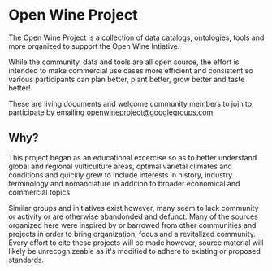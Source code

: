 # Open Wine Project

The Open Wine Project is a collection of data catalogs, ontologies, tools and more organized to support the Open Wine Intiative.

While the community, data and tools are all open source, the effort is intended to make commercial use cases more efficient and consistent so various participants can plan better, plant better, grow better and taste better!

These are living documents and welcome community members to join to participate by emailing openwineproject@googlegroups.com.

## Why?

This project began as an educational excercise so as to better understand global and regional vulticulture areas, optimal varietal climates and conditions and quickly grew to include interests in history, industry terminology and nomanclature in addition to broader economical and commercial topics.

Similar groups and initiatives exist however, many seem to lack community or activity or are otherwise abandonded and defunct. Many of the sources organized here were inspired by or barrowed from other communities and projects in order to bring organization, focus and a revitalized community. Every effort to cite these projects will be made however, source material will likely be unrecognizeable as it's modified to adhere to existing or proposed standards. 
